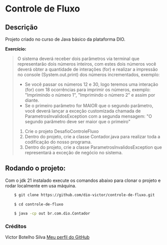 # Controle de Fluxo

## Descrição

Projeto criado no curso de Java básico da plataforma DIO.

**Exercício:**
>O sistema deverá receber dois parâmetros via terminal que representarão dois números inteiros, com estes dois números você deverá obter a quantidade de interações (for) e realizar a impressão no console (System.out.print) dos números incrementados, exemplo:
>
>* Se você passar os números 12 e 30, logo teremos uma interação (for) com 18 ocorrências para imprimir os números, exemplo: "Imprimindo o número 1", "Imprimindo o número 2" e assim por diante.
>* Se o primeiro parâmetro for MAIOR que o segundo parâmetro, você deverá lançar a exceção customizada chamada de ParametrosInvalidosException com a segunda mensagem: "O segundo parâmetro deve ser maior que o primeiro"
>
>1. Crie o projeto DesafioControleFluxo
>2. Dentro do projeto, crie a classe Contador.java para realizar toda a codificação do nosso programa.
>4. Dentro do projeto, crie a classe ParametrosInvalidosException que representará a exceção de negócio no sistema.



## Rodando o projeto:

Com o jdk 21 instalado execute os comandos abaixo para clonar o projeto e rodar localmente em usa máquina.

```bash
    $ git clone https://github.com/dio-victor/controle-de-fluxo.git
    
    $ cd controle-de-fluxo
    
    $ java -cp out br.com.dio.Contador
```

### Créditos

Victor Botelho Silva
[Meu perfil do GitHub](https://github.com/Veketi)

